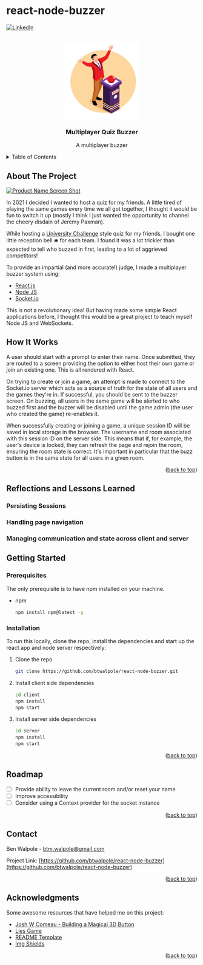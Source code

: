 # react-node-buzzer
<div id="top"></div>

<!-- PROJECT SHIELDS -->
<!--
*** I'm using markdown "reference style" links for readability.
*** Reference links are enclosed in brackets [ ] instead of parentheses ( ).
*** See the bottom of this document for the declaration of the reference variables
*** for contributors-url, forks-url, etc. This is an optional, concise syntax you may use.
*** https://www.markdownguide.org/basic-syntax/#reference-style-links
-->

[![LinkedIn][linkedin-shield]][linkedin-url]


<!-- PROJECT LOGO -->
<br />
<div align="center">
  <a href="https://github.com/othneildrew/Best-README-Template">
    <img src="client/public/quizLogo.jpg" alt="Logo" width="200" height="200">
  </a>

  <h3 align="center">Multiplayer Quiz Buzzer</h3>

  <p align="center">
    A multiplayer buzzer 
  </p>
</div>

<!-- TABLE OF CONTENTS -->
<details>
  <summary>Table of Contents</summary>
  <ol>
    <li>
      <a href="#about-the-project">About The Project</a>
      <ul>
        <li><a href="#built-with">Built With</a></li>
      </ul>
    </li>
    <li>
      <a href="#getting-started">Getting Started</a>
      <ul>
        <li><a href="#prerequisites">Prerequisites</a></li>
        <li><a href="#installation">Installation</a></li>
      </ul>
    </li>
    <li><a href="#usage">Usage</a></li>
    <li><a href="#roadmap">Roadmap</a></li>
    <li><a href="#contributing">Contributing</a></li>
    <li><a href="#license">License</a></li>
    <li><a href="#contact">Contact</a></li>
    <li><a href="#acknowledgments">Acknowledgments</a></li>
  </ol>
</details>



<!-- ABOUT THE PROJECT -->
## About The Project

[![Product Name Screen Shot][product-screenshot]](https://example.com)

In 2021 I decided I wanted to host a quiz for my friends. A little tired of playing the same games every time we all got together, I thought it would be fun to switch it up (mostly I think I just wanted the opportunity to channel the cheery disdain of Jeremy Paxman).

While hosting a [University Challenge](https://en.wikipedia.org/wiki/University_Challenge) style quiz for my friends, I bought one little reception bell 🛎️ for each team. I found it was a lot trickier than expected to tell who buzzed in first, leading to a lot of aggrieved competitors!

To provide an impartial (and more accurate!) judge, I made a multiplayer buzzer system using:

* [React.js](https://reactjs.org/)
* [Node JS](https://nodejs.org/en/)
* [Socket.io](https://socket.io/)

This is not a revolutionary idea! But having made some simple React applications before, I thought this would be a great project to teach myself Node JS and WebSockets.

<!-- USAGE EXAMPLES -->
## How It Works

A user should start with a prompt to enter their name. Once submitted, they are routed to a screen providing the option to either host their own game or join an existing one. This is all rendered with React. 

On trying to create or join a game, an attempt is made to connect to the Socket.io server which acts as a source of truth for the state of all users and the games they're in. If successful, you should be sent to the buzzer screen. On buzzing, all users in the same game will be alerted to who buzzed first and the buzzer will be disabled until the game admin (the user who created the game) re-enables it.

When successfully creating or joining a game, a unique session ID will be saved in local storage in the browser. The username and room associated with this session ID on the server side. This means that if, for example, the user's device is locked, they can refresh the page and rejoin the room, ensuring the room state is correct. It's important in particular that the buzz button is in the same state for all users in a given room.

<p align="right">(<a href="#top">back to top</a>)</p>

## Reflections and Lessons Learned

### Persisting Sessions

### Handling page navigation

### Managing communication and state across client and server


<!-- GETTING STARTED -->
## Getting Started

### Prerequisites

The only prerequisite is to have npm installed on your machine.
* npm
  ```sh
  npm install npm@latest -g
  ```

### Installation

To run this locally, clone the repo, install the dependencies and start up the react app and node server respectively:

1. Clone the repo
   ```sh
   git clone https://github.com/btwalpole/react-node-buzzer.git
   ```
3. Install client side dependencies
   ```sh
   cd client
   npm install
   npm start
   ```
3. Install server side dependencies
   ```sh
   cd server
   npm install
   npm start
   ```

<p align="right">(<a href="#top">back to top</a>)</p>


<!-- ROADMAP -->
## Roadmap

- [ ] Provide ability to leave the current room and/or reset your name
- [ ] Improve accessibility
- [ ] Consider using a Context provider for the socket instance

<p align="right">(<a href="#top">back to top</a>)</p>

<!-- CONTACT -->
## Contact

Ben Walpole - btm.walpole@gmail.com

Project Link: [https://github.com/btwalpole/react-node-buzzer](https://github.com/btwalpole/react-node-buzzer)

<p align="right">(<a href="#top">back to top</a>)</p>

<!-- ACKNOWLEDGMENTS -->
## Acknowledgments

Some awesome resources that have helped me on this project:

* [Josh W Comeau - Building a Magical 3D Button](https://www.joshwcomeau.com/animation/3d-button/)
* [Lies Game](https://liesgame.com/)
* [README Template](https://github.com/othneildrew/Best-README-Template)
* [Img Shields](https://shields.io)

<p align="right">(<a href="#top">back to top</a>)</p>

<!-- MARKDOWN LINKS & IMAGES -->
<!-- https://www.markdownguide.org/basic-syntax/#reference-style-links -->
[linkedin-shield]: https://img.shields.io/badge/-LinkedIn-black.svg?style=for-the-badge&logo=linkedin&colorB=555
[linkedin-url]: www.linkedin.com/in/ben-walpole-64a63310a
[product-screenshot]: images/screenshot.png

